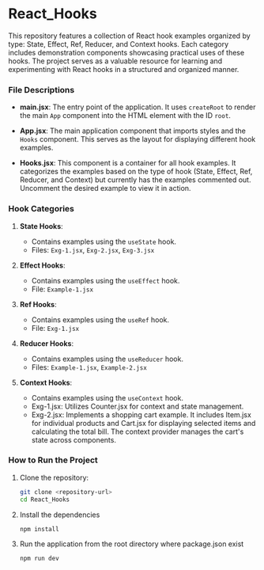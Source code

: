 # React_Hooks

This repository features a collection of React hook examples organized by type: State, Effect, Ref, Reducer, and Context hooks. Each category includes demonstration components showcasing practical uses of these hooks. The project serves as a valuable resource for learning and experimenting with React hooks in a structured and organized manner.

### File Descriptions

- **main.jsx**: The entry point of the application. It uses `createRoot` to render the main `App` component into the HTML element with the ID `root`.

- **App.jsx**: The main application component that imports styles and the `Hooks` component. This serves as the layout for displaying different hook examples.

- **Hooks.jsx**: This component is a container for all hook examples. It categorizes the examples based on the type of hook (State, Effect, Ref, Reducer, and Context) but currently has the examples commented out. Uncomment the desired example to view it in action.

### Hook Categories

1. **State Hooks**:

   - Contains examples using the `useState` hook.
   - Files: `Exg-1.jsx`, `Exg-2.jsx`, `Exg-3.jsx`

2. **Effect Hooks**:

   - Contains examples using the `useEffect` hook.
   - File: `Example-1.jsx`

3. **Ref Hooks**:

   - Contains examples using the `useRef` hook.
   - File: `Exg-1.jsx`

4. **Reducer Hooks**:

   - Contains examples using the `useReducer` hook.
   - Files: `Example-1.jsx`, `Example-2.jsx`

5. **Context Hooks**:
   - Contains examples using the `useContext` hook.
   - Exg-1.jsx: Utilizes Counter.jsx for context and state management.
   - Exg-2.jsx: Implements a shopping cart example. It includes Item.jsx for individual products and Cart.jsx for displaying selected items and calculating the total bill. The context provider manages the cart's state across components.

### How to Run the Project

1. Clone the repository:

   ```bash
   git clone <repository-url>
   cd React_Hooks

   ```

2. Install the dependencies

   ```bash
   npm install

   ```

3. Run the application from the root directory where package.json exist
   ```bash
   npm run dev
   ```
